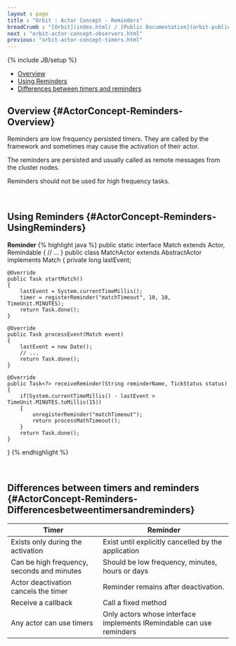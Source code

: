 ```yaml
---
layout : page
title : "Orbit : Actor Concept - Reminders"
breadCrumb : "[Orbit](index.html) / [Public Documentation](orbit-public-documentation.html) / [Actors](orbit-actors.html) / [Actor Concepts](orbit-actor-concepts.html)"
next : "orbit-actor-concept-observers.html"
previous: "orbit-actor-concept-timers.html"
---
```

{% include JB/setup %}



-  [Overview](#ActorConcept-Reminders-Overview)
-  [Using Reminders](#ActorConcept-Reminders-UsingReminders)
-  [Differences between timers and reminders](#ActorConcept-Reminders-Differencesbetweentimersandreminders)



Overview {#ActorConcept-Reminders-Overview}
----------


Reminders are low frequency persisted timers. They are called by the framework and sometimes may cause the activation of their actor.


The reminders are persisted and usually called as remote messages from the cluster nodes.


Reminders should not be used for high frequency tasks. 


 


Using Reminders {#ActorConcept-Reminders-UsingReminders}
----------

**Reminder** 
{% highlight java %}
public static interface Match extends Actor, Remindable
{
    // ...
}
public class MatchActor extends AbstractActor implements Match {
    private long lastEvent;
 
    @Override
    public Task startMatch()
    {
        lastEvent = System.currentTimeMillis();
        timer = registerReminder("matchTimeout", 10, 10, TimeUnit.MINUTES);
        return Task.done();
    }
 
    @Override
    public Task processEvent(Match event)
    {
        lastEvent = new Date();
        // ...
        return Task.done();
    }
 
    @Override
    public Task<?> receiveReminder(String reminderName, TickStatus status)
    {
        if(System.currentTimeMillis() - lastEvent > TimeUnit.MINUTES.toMillis(15)) 
        {
            unregisterReminder("matchTimeout");
            return processMathTimeout();
        }
        return Task.done();
    }
}
{% endhighlight %}

 


Differences between timers and reminders {#ActorConcept-Reminders-Differencesbetweentimersandreminders}
----------


| Timer | Reminder |
|-------|----------|
| Exists only during the activation | Exist until explicitly cancelled by the application |
| Can be high frequency, seconds and minutes | Should be low frequency, minutes, hours or days |
| Actor deactivation cancels the timer | Reminder remains after deactivation. |
| Receive a callback | Call a fixed method |
| Any actor can use timers | Only actors whose interface implements IRemindable can use reminders |

